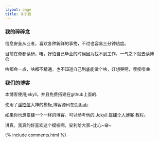 ```yaml
---
layout: page
title: 关于我 
---
```

<h3> 我的碎碎念 </h3>  
<p>
信息安全从业者，喜欢各种新鲜的事物，不过也容易三分钟热度。
<p>
目前在帝都读研，唔，好怕自己毕业的时候因为找不到工作，一气之下就去读博😔
<p>
啥都会一点，啥都不精通，也不知道自己到底能做个啥，好想哭啊，嘤嘤嘤😭

<p>

<h3> 我们的博客 </h3>  

<p>

本博客使用jekyll，并且免费搭建在github上面的.
<p>
使用了<a target="_blank" href='http://baixin.io/'>潘柏信</a>大神的模板,博客源码在<a target="_blank" href='https://github.com/leopardpan/leopardpan.github.io/'>Github</a>.
<p>
如果你也想搭建一个一样的博客，可以参考他的<a href="http://baixin.io/2016/10/jekyll_tutorials1/"> Jekyll 搭建个人博客 </a>教程。
<p>
讲真，我真的好喜欢这个模板啊，安利给大家~比心~😁~

{% include comments.html %}



